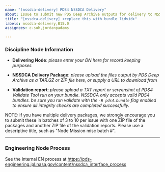 ```yaml
---
name: "[nssdca-delivery] PDS4 NSSDCA Delivery"
about: Issue to submit new PDS Deep Archive outputs for delivery to NSSDCA
title: "[nssdca-delivery] <replace this with bundle lidvid>"
labels: nssdca-delivery,B15.0
assignees: c-suh,jordanpadams

---
```


### Discipline Node Information

* **Delivering Node**: _please enter your DN here for record keeping purposes_

* **NSSDCA Delivery Package**: _please upload the files output by PDS Deep Archive as a TAR.GZ or ZIP file here, or supply a URL to download from_

* **Validation report**: _please upload a TXT report or screenshot of PDS4 Validate Tool run on your bundle. NSSDCA only accepts valid PDS4 bundles. be sure you run validate with the `-R pds4.bundle` flag enabled to ensure all integrity checks are completed successfully._

NOTE: If you have multiple delivery packages, we strongly encourage you to submit these in batches of 3 to 10 per issue with one ZIP file of the packages and another ZIP file of the validation reports. Please use a descriptive title, such as "Node Mission misc batch #".

----

### Engineering Node Process

See the internal EN process at https://pds-engineering.jpl.nasa.gov/content/nssdca_interface_process
